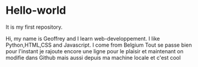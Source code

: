 # Hello-world
It is my first repository.


Hi, my name is Geoffrey and I learn web-developpement. I like Python,HTML,CSS and Javascript.
I come from Belgium
Tout se passe bien pour l'instant
je rajoute encore une ligne pour le plaisir
et maintenant on modifie dans Github
mais aussi depuis ma machine locale
et c'est cool
